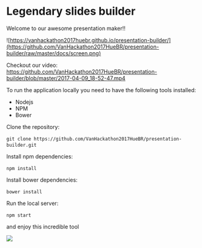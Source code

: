 # Legendary slides builder

Welcome to our awesome presentation maker!!

![https://vanhackathon2017huebr.github.io/presentation-builder/](https://github.com/VanHackathon2017HueBR/presentation-builder/raw/master/docs/screen.png)


Checkout our video: https://github.com/VanHackathon2017HueBR/presentation-builder/blob/master/2017-04-09_18-52-47.mp4

To run the application locally you need to have the following tools installed:
* Nodejs
* NPM
* Bower


Clone the repository:
```
git clone https://github.com/VanHackathon2017HueBR/presentation-builder.git
```

Install npm dependencies:
```
npm install
```

Install bower dependencies:
```
bower install
```

Run the local server:
```
npm start
```


and enjoy this incredible tool


![](https://media0.giphy.com/media/l3q2zVr6cu95nF6O4/giphy.gif)

